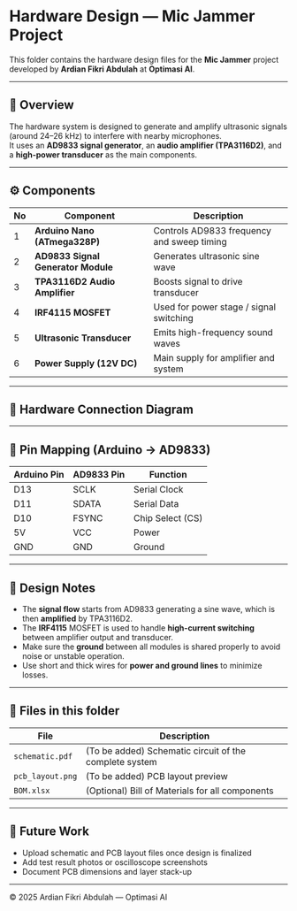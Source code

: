 # Hardware Design — Mic Jammer Project

This folder contains the hardware design files for the **Mic Jammer** project developed by **Ardian Fikri Abdulah** at **Optimasi AI**.

---

## 📘 Overview
The hardware system is designed to generate and amplify ultrasonic signals (around 24–26 kHz) to interfere with nearby microphones.  
It uses an **AD9833 signal generator**, an **audio amplifier (TPA3116D2)**, and a **high-power transducer** as the main components.

---

## ⚙️ Components
| No | Component | Description |
|----|------------|-------------|
| 1 | **Arduino Nano (ATmega328P)** | Controls AD9833 frequency and sweep timing |
| 2 | **AD9833 Signal Generator Module** | Generates ultrasonic sine wave |
| 3 | **TPA3116D2 Audio Amplifier** | Boosts signal to drive transducer |
| 4 | **IRF4115 MOSFET** | Used for power stage / signal switching |
| 5 | **Ultrasonic Transducer** | Emits high-frequency sound waves |
| 6 | **Power Supply (12V DC)** | Main supply for amplifier and system |

---

## 🧩 Hardware Connection Diagram

---

## 📐 Pin Mapping (Arduino → AD9833)
| Arduino Pin | AD9833 Pin | Function |
|--------------|-------------|----------|
| D13 | SCLK | Serial Clock |
| D11 | SDATA | Serial Data |
| D10 | FSYNC | Chip Select (CS) |
| 5V | VCC | Power |
| GND | GND | Ground |

---

## 🧠 Design Notes
- The **signal flow** starts from AD9833 generating a sine wave, which is then **amplified** by TPA3116D2.  
- The **IRF4115** MOSFET is used to handle **high-current switching** between amplifier output and transducer.  
- Make sure the **ground** between all modules is shared properly to avoid noise or unstable operation.
- Use short and thick wires for **power and ground lines** to minimize losses.

---

## 🧾 Files in this folder
| File | Description |
|------|--------------|
| `schematic.pdf` | (To be added) Schematic circuit of the complete system |
| `pcb_layout.png` | (To be added) PCB layout preview |
| `BOM.xlsx` | (Optional) Bill of Materials for all components |

---

## 🧰 Future Work
- Upload schematic and PCB layout files once design is finalized  
- Add test result photos or oscilloscope screenshots  
- Document PCB dimensions and layer stack-up

---

© 2025 Ardian Fikri Abdulah — Optimasi AI  
